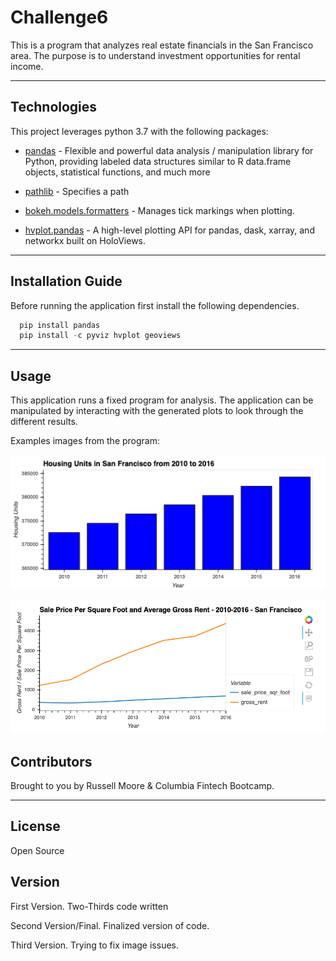 # Challenge6

This is a program that analyzes real estate financials in the San Francisco area.  The purpose is to understand investment opportunities for rental income.

---

## Technologies

This project leverages python 3.7 with the following packages:


* [pandas](https://github.com/pandas-dev/pandas) - Flexible and powerful data analysis / manipulation library for Python, providing labeled data structures similar to R data.frame objects, statistical functions, and much more

* [pathlib](https://github.com/budlight/pathlib) - Specifies a path

* [bokeh.models.formatters](https://github.com/bokeh/bokeh/blob/branch-3.0/bokeh/models/formatters.py) - Manages tick markings when plotting.

* [hvplot.pandas](https://github.com/holoviz/hvplot) - A high-level plotting API for pandas, dask, xarray, and networkx built on HoloViews.

---

## Installation Guide

Before running the application first install the following dependencies.

```python
  pip install pandas
  pip install -c pyviz hvplot geoviews
```

---

## Usage

This application runs a fixed program for analysis.  The application can be manipulated by interacting with the generated plots to look through the different results.

Examples images from the program:

 ![Housing Units in San Fransisco 2010-2016](./Images/zoomed-housing-units-by-year.PNG)

 ![Price per Square Foot and Average Gross Rent 2010-2016](./Images/avg-sale-px-sq-foot-gross-rent.PNG)

## Contributors

Brought to you by Russell Moore & Columbia Fintech Bootcamp.

---
## License

Open Source

## Version

First Version.  Two-Thirds code written

Second Version/Final.  Finalized version of code.

Third Version.  Trying to fix image issues.